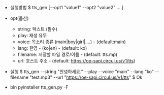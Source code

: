 + 실행방법
$ tts_gen [--opt1 "value1" --opt2 "value2" ....]

+ opt(옵션)
  - string: 텍스트 (필수)
  - play: 재생 유무
  - voice: 목소리 종류 (main|boy|girl|....) - (default:main)
  - lang: 한영 - (ko|en) - (default: ko)
  - filename: 저장할 파일 경로/이름 - (default: tts.mp)
  - url: 호스트 주소 - (default: https://oe-sapi.circul.us/v1/tts)

+ 실행
$ tts_gen --string "안녕하세요." --play --voice "main" --lang "ko" --filename "test.mp3" --url "https://oe-sapi.circul.us/v1/tts"
$ Ok

+ bin
pyinstaller tts_gen.py -F 
